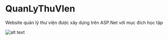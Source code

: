 # QuanLyThuVIen

Website quản lý thư viện được xây dựng trên ASP.Net với mục đích học tập

![alt text](https://cdn.pixabay.com/photo/2015/04/23/22/00/tree-736885__480.jpg)
